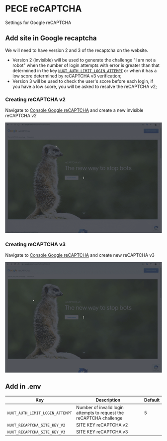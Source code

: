 # PECE reCAPTCHA

Settings for Google reCAPTCHA

## Add site in Google recaptcha

We will need to have version 2 and 3 of the recaptcha on the website.

- Version 2 (invisible) will be used to generate the challenge "I am not a robot" when the number of login attempts with error is greater than that determined in the key [`NUXT_AUTH_LIMIT_LOGIN_ATTEMPT`](#add-in-env) or when it has a low score determined by reCAPTCHA v3 verification;
- Version 3 will be used to check the user's score before each login, if you have a low score, you will be asked to resolve the reCAPTCHA v2;

### Creating reCAPTCHA v2

Navigate to [Console Google reCAPTCHA](https://www.google.com/recaptcha/admin) and create a new invisible reCAPTCHA v2

![Simple auth configuration](images/captcha-v2.gif)


### Creating reCAPTCHA v3

Navigate to [Console Google reCAPTCHA](https://www.google.com/recaptcha/admin) and create new reCAPTCHA v3

![Simple auth configuration](images/captcha-v3.gif)


## Add in .env

Key                               | Description                                                           | Default                      
--------------------------------- | --------------------------------------------------------------------- | -----------
`NUXT_AUTH_LIMIT_LOGIN_ATTEMPT`   | Number of invalid login attempts to request the reCAPTCHA challenge   | 5
`NUXT_RECAPTCHA_SITE_KEY_V2`      | SITE KEY reCAPTCHA v2                                                 | 
`NUXT_RECAPTCHA_SITE_KEY_V3`      | SITE KEY reCAPTCHA v3                                                 | 